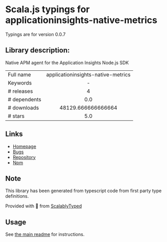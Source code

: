 
# Scala.js typings for applicationinsights-native-metrics

Typings are for version 0.0.7

## Library description:
Native APM agent for the Application Insights Node.js SDK

|                    |                 |
| ------------------ | :-------------: |
| Full name          | applicationinsights-native-metrics |
| Keywords           | - |
| # releases         | 4 |
| # dependents       | 0.0 |
| # downloads        | 48129.666666666664 |
| # stars            | 5.0 |

## Links
- [Homepage](https://github.com/Microsoft/ApplicationInsights-node.js-native-metrics#readme)
- [Bugs](https://github.com/Microsoft/ApplicationInsights-node.js-native-metrics/issues)
- [Repository](https://github.com/Microsoft/ApplicationInsights-node.js-native-metrics)
- [Npm](https://www.npmjs.com/package/applicationinsights-native-metrics)
    


## Note
This library has been generated from typescript code from first party type definitions.

Provided with :purple_heart: from [ScalablyTyped](https://github.com/oyvindberg/ScalablyTyped)

## Usage
See [the main readme](../../readme.md) for instructions.


